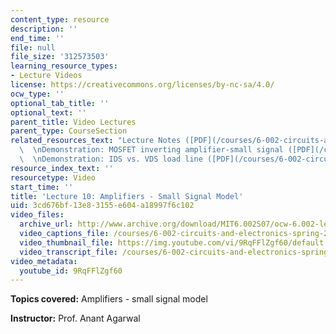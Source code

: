 ```yaml
---
content_type: resource
description: ''
end_time: ''
file: null
file_size: '312573503'
learning_resource_types:
- Lecture Videos
license: https://creativecommons.org/licenses/by-nc-sa/4.0/
ocw_type: ''
optional_tab_title: ''
optional_text: ''
parent_title: Video Lectures
parent_type: CourseSection
related_resources_text: "Lecture Notes ([PDF](/courses/6-002-circuits-and-electronics-spring-2007/resources/6002_l10))\
  \  \nDemonstration: MOSFET inverting amplifier-small signal ([PDF](/courses/6-002-circuits-and-electronics-spring-2007/resources/demo_09))\
  \  \nDemonstration: IDS vs. VDS load line ([PDF](/courses/6-002-circuits-and-electronics-spring-2007/resources/demo_10))"
resource_index_text: ''
resourcetype: Video
start_time: ''
title: 'Lecture 10: Amplifiers - Small Signal Model'
uid: 3cd676bf-13e8-3155-e604-a18997f6c102
video_files:
  archive_url: http://www.archive.org/download/MIT6.002S07/ocw-6.002-lec-mit-10250-09oct2003-220k.mp4
  video_captions_file: /courses/6-002-circuits-and-electronics-spring-2007/f63b04c4232e58669c928a7aad2ce579_9RqFFlZgf60.vtt
  video_thumbnail_file: https://img.youtube.com/vi/9RqFFlZgf60/default.jpg
  video_transcript_file: /courses/6-002-circuits-and-electronics-spring-2007/9c81ffbe8075ee01caf4709269fe5f3a_9RqFFlZgf60.pdf
video_metadata:
  youtube_id: 9RqFFlZgf60
---
```


**Topics covered:** Amplifiers - small signal model

**Instructor:** Prof. Anant Agarwal

